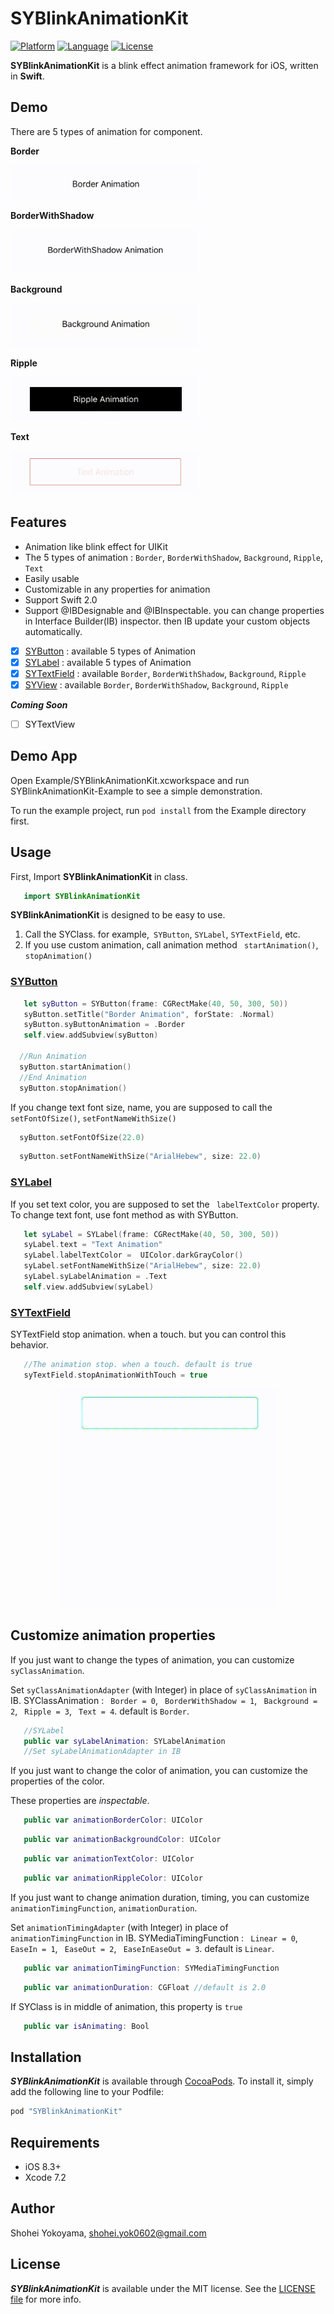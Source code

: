 # SYBlinkAnimationKit

[![Platform](http://img.shields.io/badge/platform-ios-blue.svg?style=flat
)](https://developer.apple.com/iphone/index.action)
[![Language](http://img.shields.io/badge/language-swift-brightgreen.svg?style=flat
)](https://developer.apple.com/swift)
[![License](http://img.shields.io/badge/license-MIT-lightgrey.svg?style=flat
)](http://mit-license.org)

**SYBlinkAnimationKit** is a blink effect animation framework for iOS, written in **Swift**.

## Demo

There are 5 types of animation for component.

**Border**
<p align="left">
<img src="./DemoImage/Border.gif" width="300" height="55">
</p>

**BorderWithShadow**
<p align="left">
<img src="./DemoImage/BorderWithShadow.gif" width="300" height="70">
</p>

**Background**
<p align="left">
<img src="./DemoImage/Background.gif" width="300" height="70">
</p>

**Ripple**
<p align="left">
<img src="./DemoImage/Ripple.gif" width="300" height="70">
</p>

**Text**
<p align="left">
<img src="./DemoImage/Text.gif" width="300" height="70">
</p>

## Features
- Animation like blink effect for UIKit
- The 5 types of animation : `Border`,  `BorderWithShadow`,  `Background`, `Ripple`, `Text`
- Easily usable
- Customizable in any properties for animation
- Support Swift 2.0
- Support @IBDesignable and @IBInspectable.
you can change properties in Interface Builder(IB) inspector. then IB update your custom objects automatically.

- [x] [SYButton](https://github.com/shoheiyokoyama/SYBlinkAnimationKit/blob/master/Source/SYButton.swift) : available 5 types of Animation
- [x] [SYLabel](https://github.com/shoheiyokoyama/SYBlinkAnimationKit/blob/master/Source/SYLabel.swift) : available 5 types of Animation
- [x] [SYTextField](https://github.com/shoheiyokoyama/SYBlinkAnimationKit/blob/master/Source/SYTextField.swift) : available `Border`,  `BorderWithShadow`,  `Background`, `Ripple`
- [x] [SYView](https://github.com/shoheiyokoyama/SYBlinkAnimationKit/blob/master/Source/SYView.swift) : available `Border`,  `BorderWithShadow`,  `Background`, `Ripple`

***Coming Soon***
- [ ] SYTextView

## Demo App
Open Example/SYBlinkAnimationKit.xcworkspace and run SYBlinkAnimationKit-Example to see a simple demonstration.

To run the example project, run `pod install` from the Example directory first.

## Usage
First, Import **SYBlinkAnimationKit** in class.
```swift
   import SYBlinkAnimationKit
```

**SYBlinkAnimationKit** is designed to be easy to use.

1. Call the SYClass. for example,` SYButton`, `SYLabel`, `SYTextField`, etc.
2. If you use custom animation, call animation method ` startAnimation()`, ` stopAnimation()`

### [SYButton](https://github.com/shoheiyokoyama/SYBlinkAnimationKit/blob/master/Source/SYButton.swift)
```swift
   let syButton = SYButton(frame: CGRectMake(40, 50, 300, 50))
   syButton.setTitle("Border Animation", forState: .Normal)
   syButton.syButtonAnimation = .Border
   self.view.addSubview(syButton)

  //Run Animation
  syButton.startAnimation()
  //End Animation
  syButton.stopAnimation() 
```

If you change text font size, name, you are supposed to call the `setFontOfSize()`, `setFontNameWithSize()`
```swift
  syButton.setFontOfSize(22.0)
```
```swift
  syButton.setFontNameWithSize("ArialHebew", size: 22.0)
```

### [SYLabel](https://github.com/shoheiyokoyama/SYBlinkAnimationKit/blob/master/Source/SYLabel.swift)
If you set text color, you are supposed to set the ` labelTextColor` property.
To change text font, use font method as with SYButton.
```swift
   let syLabel = SYLabel(frame: CGRectMake(40, 50, 300, 50))
   syLabel.text = "Text Animation"
   syLabel.labelTextColor =  UIColor.darkGrayColor()
   syLabel.setFontNameWithSize("ArialHebew", size: 22.0)
   syLabel.syLabelAnimation = .Text
   self.view.addSubview(syLabel)
```

### [SYTextField](https://github.com/shoheiyokoyama/SYBlinkAnimationKit/blob/master/Source/SYTextField.swift)
SYTextField stop animation. when a touch.
but you can control this behavior.
```swift
   //The animation stop. when a touch. default is true
   syTextField.stopAnimationWithTouch = true
```

<p align="center">
<img src="./DemoImage/SYTextFieldSample.gif" width="350" height="350">
</p>

## Customize animation properties

If you just want to change the types of animation, you can customize `syClassAnimation`.

Set `syClassAnimationAdapter` (with Integer) in place of `syClassAnimation` in IB.
SYClassAnimation : ` Border = 0`, ` BorderWithShadow = 1`, ` Background = 2`, ` Ripple = 3`, ` Text = 4`.
default is `Border`.
```swift
   //SYLabel
   public var syLabelAnimation: SYLabelAnimation
   //Set syLabelAnimationAdapter in IB
```

If you just want to change the color of animation, you can customize the properties of the color.

These properties are *inspectable*.
```swift
   public var animationBorderColor: UIColor
```
```swift
   public var animationBackgroundColor: UIColor
```
```swift
   public var animationTextColor: UIColor
```
```swift
   public var animationRippleColor: UIColor
```

If you just want to change animation duration, timing,  you can customize `animationTimingFunction`, `animationDuration`.

Set `animationTimingAdapter` (with Integer) in place of `animationTimingFunction` in IB.
SYMediaTimingFunction : ` Linear = 0`, ` EaseIn = 1`, ` EaseOut = 2`, ` EaseInEaseOut = 3`.
default is `Linear`.

```swift
   public var animationTimingFunction: SYMediaTimingFunction
```

```swift
   public var animationDuration: CGFloat //default is 2.0
```

If SYClass is in middle of animation, this property is `true`
```swift
   public var isAnimating: Bool
```

## Installation

***SYBlinkAnimationKit*** is available through [CocoaPods](http://cocoapods.org). To install
it, simply add the following line to your Podfile:

```ruby
pod "SYBlinkAnimationKit"
```

## Requirements
- iOS 8.3+
- Xcode 7.2

## Author

Shohei Yokoyama, shohei.yok0602@gmail.com

## License

***SYBlinkAnimationKit*** is available under the MIT license. See the [LICENSE file](https://github.com/shoheiyokoyama/SYBlinkAnimationKit/blob/master/LICENSE) for more info.
